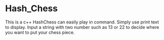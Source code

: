 # Hash_Chess
This is a c++ HashChess can easily play in command. Simply use print text to display. Input a string with two number such as 13 or 22 to decide where you want to put your chess piece.
